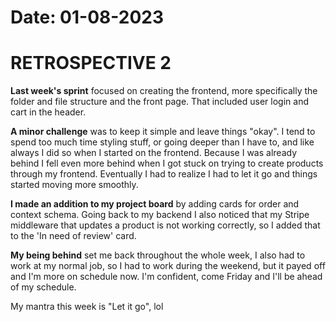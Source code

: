 # Date: 01-08-2023

# RETROSPECTIVE 2

**Last week's sprint** focused on creating the frontend, more specifically the folder and file structure and the front page. That included user login and cart in the header.

**A minor challenge** was to keep it simple and leave things "okay". I tend to spend too much time styling stuff, or going deeper than I have to, and like always I did so when I started on the frontend. Because I was already behind I fell even more behind when I got stuck on trying to create products through my frontend. Eventually I had to realize I had to let it go and things started moving more smoothly.

**I made an addition to my project board** by adding cards for order and context schema. Going back to my backend I also noticed that my Stripe middleware that updates a product is not working correctly, so I added that to the 'In need of review' card.

**My being behind** set me back throughout the whole week, I also had to work at my normal job, so I had to work during the weekend, but it payed off and I'm more on schedule now. I'm confident, come Friday and I'll be ahead of my schedule.

My mantra this week is "Let it go", lol